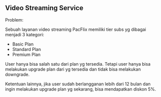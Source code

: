 
## Video Streaming Service

Problem:

Sebuah layanan video streaming PacFlix memiliki tier subs yg dibagai menjadi 3 kategori:

- Basic Plan
- Standard Plan
- Premium Plan

User hanya bisa salah satu dari plan yg tersedia. Tetapi user hanya bisa melakukan upgrade plan dari yg tersedia dan tidak bisa melakukan downgrade.

Ketentuan lainnya, jika user sudah berlangganan lebih dari 12 bulan dan ingin melakukan upgrade plan yg sekarang, bisa mendapatkan diskon 5%.
